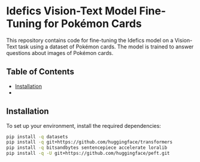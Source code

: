 # Idefics Vision-Text Model Fine-Tuning for Pokémon Cards

This repository contains code for fine-tuning the Idefics model on a Vision-Text task using a dataset of Pokémon cards. The model is trained to answer questions about images of Pokémon cards.

## Table of Contents

- [Installation](#installation)
-

## Installation

To set up your environment, install the required dependencies:

```bash
pip install -q datasets
pip install -q git+https://github.com/huggingface/transformers
pip install -q bitsandbytes sentencepiece accelerate loralib
pip install -q -U git+https://github.com/huggingface/peft.git

